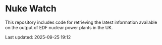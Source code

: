 # Nuke Watch

This repository includes code for retrieving the latest information available on the output of EDF nuclear power plants in the UK.

Last updated: 2025-09-25 19:12